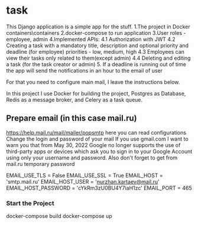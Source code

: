 # task
This Django application is a simple app for the stuff.
1.The project in Docker containers\containers
2.docker-compose to run application
3.User roles - employee, admin
4.Implemented APIs:
  4.1 Authorization with JWT
  4.2 Creating a task with a mandatory title, description and optional priority and deadline (for employee)
      priorities - low, medium, high
  4.3 Employees can view their tasks only related to them(except admin)
  4.4 Deleting and editing a task (for the task creator or admin)
5. If a deadline is running out of time the app will send the notifications in an hour to the email of user

For that you need to configure main mail, I leave the instructions below.

In this project I use Docker for building the project, Postgres as Database, Redis as a message broker, and Celery as a task queue.

## Prepare email (in this case mail.ru)
https://help.mail.ru/mail/mailer/popsmtp here you can read configurations
Change the login and password of your mail
If you use gmail.com I want to warn you that from May 30, 2022
Google no longer supports the use of third-party apps or devices which ask you to sign in to your Google Account using only your username and password.
Also don't forget to get from mail.ru temporary password

EMAIL_USE_TLS = False
EMAIL_USE_SSL = True
EMAIL_HOST = 'smtp.mail.ru'
EMAIL_HOST_USER = 'nurzhan.kartaev@mail.ru'
EMAIL_HOST_PASSWORD = 'cYkRm3zU0BU4Y7iaH1zc'
EMAIL_PORT = 465

### Start the Project
docker-compose build
docker-compose up
